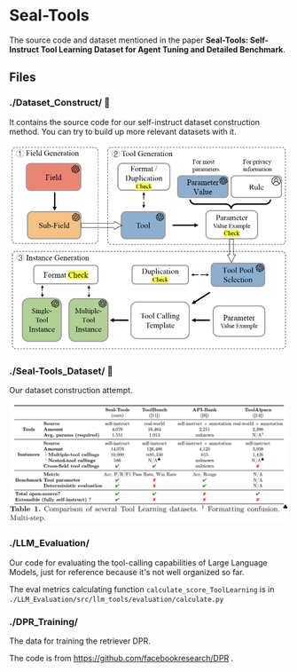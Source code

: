 # Seal-Tools

The source code and dataset mentioned in the paper **Seal-Tools: Self-Instruct Tool Learning Dataset for Agent Tuning and Detailed Benchmark**.



## Files

### ./Dataset_Construct/ 🌟

It contains the source code for our self-instruct dataset construction method. You can try to build up more relevant datasets with it.



![dataset_construction_method](assets/dataset_construction_method.png)

### ./Seal-Tools_Dataset/ 🌟

Our dataset construction attempt.

![dataset_comparison](assets/dataset_comparison.png)

### ./LLM_Evaluation/

Our code for evaluating the tool-calling capabilities of Large Language Models, just for reference because it's not well organized so far.

The eval metrics calculating function `calculate_score_ToolLearning` is in `./LLM_Evaluation/src/llm_tools/evaluation/calculate.py`

### ./DPR_Training/

The data for training the retriever DPR.

The code is from https://github.com/facebookresearch/DPR .
